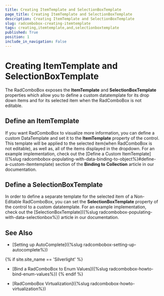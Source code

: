 ```yaml
---
title: Creating ItemTemplate and SelectionBoxTemplate
page_title: Creating ItemTemplate and SelectionBoxTemplate
description: Creating ItemTemplate and SelectionBoxTemplate
slug: radcombobox-creating-itemtemplate
tags: creating,itemtemplate,and,selectionboxtemplate
published: True
position: 1
include_in_navigation: False
---
```


# Creating ItemTemplate and SelectionBoxTemplate

The RadComboBox exposes the __ItemTemplate__ and __SelectionBoxTemplate__ properties which allow you to define a custom datatemplate for its drop down items and for its selected item when the RadComboBox is not editable. 

## Define an ItemTemplate

If you want RadComboBox to visualize more information, you can define a custom DataTemplate and set it to the __ItemTemplate__ property of the control. This template will be applied to the selected item(when RadComboBox is not editable), as well as, all of the items displayed in the dropdown. For an example implementation, check out the [Define a Custom ItemTemplate]({%slug radcombobox-populating-with-data-binding-to-object%}#define-a-custom-itemtemplate) section of the __Binding to Collection__ article in our documentation.

## Define a SelectionBoxTemplate

In order to define a separate template for the selected item of a Non-Editable RadComboBox, you can set the __SelectionBoxTemplate__ property of the control to a custom datatemplate. For an example implementation, check out the [SelectionBoxTemplate]({%slug radcombobox-populating-with-data-selectionbox%}) article in our documentation.

## See Also

 * [Setting up AutoComplete]({%slug radcombobox-setting-up-autocomplete%})

 {% if site.site_name == 'Silverlight' %}
 * [Bind a RadComboBox to Enum Values]({%slug radcombobox-howto-bind-enum-values%})
 {% endif %}

 * [RadComboBox Virtualization]({%slug radcombobox-howto-virtualization%})

